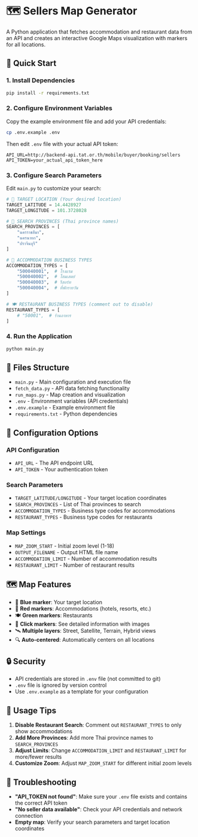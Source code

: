 # 🗺️ Sellers Map Generator

A Python application that fetches accommodation and restaurant data from an API and creates an interactive Google Maps visualization with markers for all locations.

## 🚀 Quick Start

### 1. Install Dependencies
```bash
pip install -r requirements.txt
```

### 2. Configure Environment Variables
Copy the example environment file and add your API credentials:

```bash
cp .env.example .env
```

Then edit `.env` file with your actual API token:
```env
API_URL=http://backend-api.tat.or.th/mobile/buyer/booking/sellers
API_TOKEN=your_actual_api_token_here
```

### 3. Configure Search Parameters
Edit `main.py` to customize your search:

```python
# 🎯 TARGET LOCATION (Your desired location)
TARGET_LATITUDE = 14.4428927
TARGET_LONGITUDE = 101.3728028

# 📍 SEARCH PROVINCES (Thai province names)
SEARCH_PROVINCES = [
    "นครราชสีมา",
    "นครนายก", 
    "ปราจีนบุรี"
]

# 🏨 ACCOMMODATION BUSINESS TYPES
ACCOMMODATION_TYPES = [
    "500040001",  # โรงแรม 
    "500040002",  # โฮมเสตย์ 
    "500040003",  # รีสอร์ท 
    "500040004",  # ที่พักรายวัน 
]

# 🍽️ RESTAURANT BUSINESS TYPES (comment out to disable)
RESTAURANT_TYPES = [
    # "50001",  # ร้านอาหาร 
]
```

### 4. Run the Application
```bash
python main.py
```

## 📁 Files Structure

- `main.py` - Main configuration and execution file
- `fetch_data.py` - API data fetching functionality
- `run_maps.py` - Map creation and visualization
- `.env` - Environment variables (API credentials)
- `.env.example` - Example environment file
- `requirements.txt` - Python dependencies

## 🔧 Configuration Options

### API Configuration
- `API_URL` - The API endpoint URL
- `API_TOKEN` - Your authentication token

### Search Parameters
- `TARGET_LATITUDE/LONGITUDE` - Your target location coordinates
- `SEARCH_PROVINCES` - List of Thai provinces to search
- `ACCOMMODATION_TYPES` - Business type codes for accommodations
- `RESTAURANT_TYPES` - Business type codes for restaurants

### Map Settings
- `MAP_ZOOM_START` - Initial zoom level (1-18)
- `OUTPUT_FILENAME` - Output HTML file name
- `ACCOMMODATION_LIMIT` - Number of accommodation results
- `RESTAURANT_LIMIT` - Number of restaurant results

## 🗺️ Map Features

- 🎯 **Blue marker**: Your target location
- 🏨 **Red markers**: Accommodations (hotels, resorts, etc.)
- 🍽️ **Green markers**: Restaurants
- 📸 **Click markers**: See detailed information with images
- 🛰️ **Multiple layers**: Street, Satellite, Terrain, Hybrid views
- 🔍 **Auto-centered**: Automatically centers on all locations

## 🔒 Security

- API credentials are stored in `.env` file (not committed to git)
- `.env` file is ignored by version control
- Use `.env.example` as a template for your configuration

## 📝 Usage Tips

1. **Disable Restaurant Search**: Comment out `RESTAURANT_TYPES` to only show accommodations
2. **Add More Provinces**: Add more Thai province names to `SEARCH_PROVINCES`
3. **Adjust Limits**: Change `ACCOMMODATION_LIMIT` and `RESTAURANT_LIMIT` for more/fewer results
4. **Customize Zoom**: Adjust `MAP_ZOOM_START` for different initial zoom levels

## 🐛 Troubleshooting

- **"API_TOKEN not found"**: Make sure your `.env` file exists and contains the correct API token
- **"No seller data available"**: Check your API credentials and network connection
- **Empty map**: Verify your search parameters and target location coordinates 
